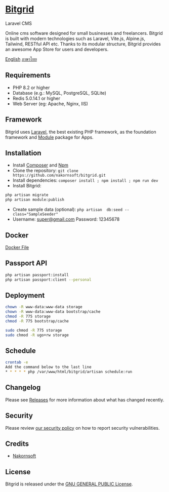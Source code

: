 # [Bitgrid](https://github.com/nakornsoft/bitgrid)
Laravel CMS

Online cms software designed for small businesses and freelancers. Bitgrid is built with modern technologies such as Laravel, Vite.js, Alpine.js, Tailwind, RESTful API etc. Thanks to its modular structure, Bitgrid provides an awesome App Store for users and developers.

[English](README.md)
[ภาษาไทย](README-TH.md)

## Requirements

* PHP 8.2 or higher
* Database (e.g.: MySQL, PostgreSQL, SQLite)
* Redis 5.0.14.1 or higher
* Web Server (eg: Apache, Nginx, IIS)

## Framework

Bitgrid uses [Laravel](http://laravel.com), the best existing PHP framework, as the foundation framework and [Module](https://github.com/nWidart/laravel-modules) package for Apps.

## Installation

* Install [Composer](https://getcomposer.org/download) and [Npm](https://nodejs.org/en/download)
* Clone the repository: `git clone https://github.com/nakornsoft/bitgrid.git`
* Install dependencies: `composer install ; npm install ; npm run dev`
* Install Bitgrid:

```bash
php artisan migrate
php artisan module:publish
```

* Create sample data (optional): `php artisan  db:seed --class="SampleSeeder"`
* Username: super@gmail.com Password: 12345678

## Docker

[Docker File](DOCKER.md)

## Passport API
```bash
php artisan passport:install
php artisan passport:client --personal
```

## Deployment
```bash
chown -R www-data:www-data storage
chown -R www-data:www-data bootstrap/cache
chmod -R 775 storage
chmod -R 775 bootstrap/cache

sudo chmod -R 775 storage
sudo chmod -R ugo+rw storage
```

## Schedule
```bash
crontab -e
Add the command below to the last line
* * * * * php /var/www/html/bitgrid/artisan schedule:run
```

## Changelog

Please see [Releases](../../releases) for more information about what has changed recently.

## Security

Please review [our security policy](https://github.com/nakornsoft/bitgrid/security/policy) on how to report security vulnerabilities.

## Credits

* [Nakornsoft](https://www.nakornsoft.com)

## License

Bitgrid is released under the [GNU GENERAL PUBLIC License](license.txt).

